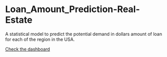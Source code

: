 # Loan_Amount_Prediction-Real-Estate
A statistical model to predict the potential demand in dollars amount of loan for each of the region in the USA.

<a href='https://public.tableau.com/app/profile/raja.lairenmayum/viz/BankMortgageAnalysis/Dashboard'>Check the dashboard</a>
